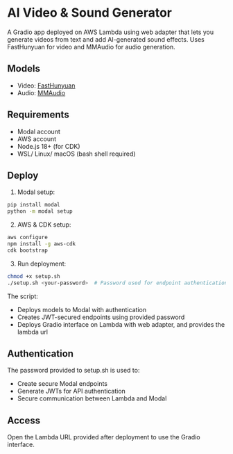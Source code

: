 # AI Video & Sound Generator

A Gradio app deployed on AWS Lambda using web adapter that lets you generate videos from text and add AI-generated sound effects. Uses FastHunyuan for video and MMAudio for audio generation.

## Models
- Video: [FastHunyuan](https://huggingface.co/FastVideo/FastHunyuan)
- Audio: [MMAudio](https://github.com/hkchengrex/MMAudio)

## Requirements
- Modal account
- AWS account
- Node.js 18+ (for CDK)
- WSL/ Linux/ macOS (bash shell required)

## Deploy

1. Modal setup:
```bash
pip install modal
python -m modal setup
```

2. AWS & CDK setup:
```bash
aws configure
npm install -g aws-cdk
cdk bootstrap
```

3. Run deployment:
```bash
chmod +x setup.sh
./setup.sh <your-password>  # Password used for endpoint authentication
```

The script:
- Deploys models to Modal with authentication
- Creates JWT-secured endpoints using provided password
- Deploys Gradio interface on Lambda with web adapter, and provides the lambda url

## Authentication
The password provided to setup.sh is used to:
- Create secure Modal endpoints
- Generate JWTs for API authentication
- Secure communication between Lambda and Modal

## Access
Open the Lambda URL provided after deployment to use the Gradio interface.
